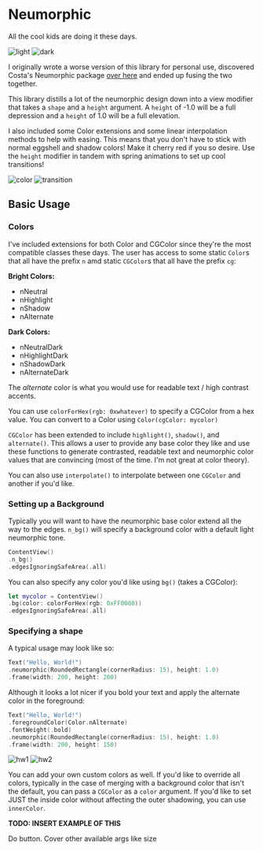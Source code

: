 # Neumorphic

All the cool kids are doing it these days.

![light](https://github.com/krebera/neumorphic/blob/master/screenshots/lightgif.gif "Light Demo")
![dark](https://github.com/krebera/neumorphic/blob/master/screenshots/darkgif.gif "Dark Demo")

I originally wrote a worse version of this library for personal use, discovered Costa's Neumorphic package [over here](https://github.com/costachung/neumorphic) and ended up fusing the two together.

This library distills a lot of the neumorphic design down into a view modifier that takes a `shape` and a `height` argument. A `height` of -1.0 will be a full depression and a `height` of 1.0 will be a full elevation.

I also included some Color extensions and some linear interpolation methods to help with easing. This means that you don't have to stick with normal eggshell and shadow colors! Make it cherry red if you so desire. Use the `height` modifier in tandem with spring animations to set up cool transitions!

![color](https://github.com/krebera/neumorphic/blob/master/screenshots/colorgif.gif "Color Demo")
![transition](https://github.com/krebera/neumorphic/blob/master/screenshots/transition.gif "Transition Demo")

## Basic Usage

### Colors
I've included extensions for both Color and CGColor since they're the most compatible classes these days.
The user has access to some static `Color`s that all have the prefix `n` amd static `CGColor`s that all have the prefix `cg`:

**Bright Colors:**
- nNeutral
- nHighlight
- nShadow
- nAlternate

**Dark Colors:**
- nNeutralDark
- nHighlightDark
- nShadowDark
- nAlternateDark

The *alternate* color is what you would use for readable text / high contrast accents.

You can use `colorForHex(rgb: 0xwhatever)` to specify a CGColor from a hex value. You can convert to a Color using `Color(cgColor: mycolor)`

`CGColor` has been extended to include `highlight()`, `shadow()`, and `alternate()`. This allows a user to provide any base color they like and use these functions to generate contrasted, readable text and neumorphic color values that are convincing (most of the time. I'm not great at color theory).

You can also use `interpolate()` to interpolate between one `CGColor` and another if you'd like.

### Setting up a Background
Typically you will want to have the neumorphic base color extend all the way to the edges. `n_bg()` will specify a background color with a default light neumorphic tone.

```swift
ContentView()
.n_bg()
.edgesIgnoringSafeArea(.all)
```

You can also specify any color you'd like using `bg()` (takes a CGColor):
```swift
let mycolor = ContentView()
.bg(color: colorForHex(rgb: 0xFF0000))
.edgesIgnoringSafeArea(.all)
```

### Specifying a shape
A typical usage may look like so:

```swift
Text("Hello, World!")
.neumorphic(RoundedRectangle(cornerRadius: 15), height: 1.0)
.frame(width: 200, height: 200)
```

Although it looks a lot nicer if you bold your text and apply the alternate color in the foreground:

```swift
Text("Hello, World!")
.foregroundColor(Color.nAlternate)
.fontWeight(.bold)
.neumorphic(RoundedRectangle(cornerRadius: 15), height: 1.0)
.frame(width: 200, height: 150)
```
![hw1](https://github.com/krebera/neumorphic/blob/master/screenshots/hw2.png "Elevated")
![hw2](https://github.com/krebera/neumorphic/blob/master/screenshots/hw1.png "Depressed")

You can add your own custom colors as well.
If you'd like to override all colors, typically in the case of merging with a background color that isn't the default, you can pass a `CGColor` as a `color` argument. If you'd like to set JUST the inside color without affecting the outer shadowing, you can use `innerColor`.

**TODO: INSERT EXAMPLE OF THIS**

Do button. Cover other available args like size
